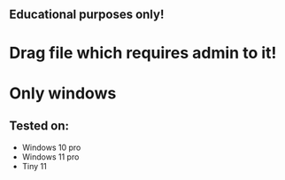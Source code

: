 ## Educational purposes only!

# Drag file which requires admin to it!

# Only windows
## Tested on:
- Windows 10 pro
- Windows 11 pro
- Tiny 11

